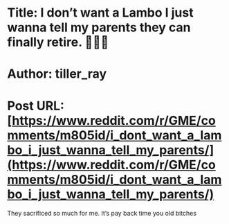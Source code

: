 # Title: I don’t want a Lambo I just wanna tell my parents they can finally retire. 💎🙌🏼
# Author: tiller_ray
# Post URL: [https://www.reddit.com/r/GME/comments/m805id/i_dont_want_a_lambo_i_just_wanna_tell_my_parents/](https://www.reddit.com/r/GME/comments/m805id/i_dont_want_a_lambo_i_just_wanna_tell_my_parents/)


They sacrificed so much for me. It’s pay back time you old bitches